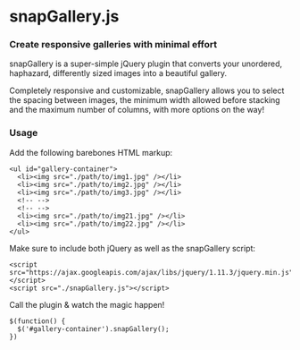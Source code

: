 # snapGallery.js
### Create responsive galleries with minimal effort
snapGallery is a super-simple jQuery plugin that converts your unordered, haphazard, differently sized images into a beautiful gallery. 

Completely responsive and customizable, snapGallery allows you to select the spacing between images, the minimum width allowed before stacking and the maximum number of columns, with more options on the way!

### Usage

Add the following barebones HTML markup:

```
<ul id="gallery-container">
  <li><img src="./path/to/img1.jpg" /></li>
  <li><img src="./path/to/img2.jpg" /></li>
  <li><img src="./path/to/img3.jpg" /></li>
  <!-- -->
  <!-- -->
  <li><img src="./path/to/img21.jpg" /></li>
  <li><img src="./path/to/img22.jpg" /></li>
</ul>
```

Make sure to include both jQuery as well as the snapGallery script:

```
<script src="https://ajax.googleapis.com/ajax/libs/jquery/1.11.3/jquery.min.js"></script>
<script src="./snapGallery.js"></script>
```

Call the plugin & watch the magic happen!

```
$(function() {
  $('#gallery-container').snapGallery();
})
```
